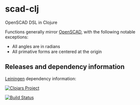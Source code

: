 scad-clj
========

OpenSCAD DSL in Clojure

Functions generally mirror [OpenSCAD](http://en.wikibooks.org/wiki/OpenSCAD_User_Manual/The_OpenSCAD_Language), with the following notable exceptions:
* All angles are in radians
* All primative forms are centered at the origin

Releases and dependency information
----

[Leiningen](http://github.com/technomancy/leiningen/) dependency information:

[![Clojars Project](http://clojars.org/scad-clj/latest-version.svg)](http://clojars.org/scad-clj)

[![Build Status](https://travis-ci.org/farrellm/scad-clj.svg?branch=master)](https://travis-ci.org/farrellm/scad-clj)
